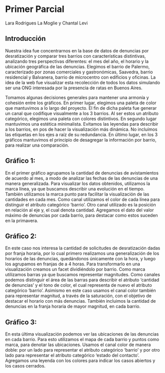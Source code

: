 # Primer Parcial
Lara Rodrigues La Moglie y Chantal Levi

<h2>Introducción</h2>


<p>Nuestra idea fue concentrarnos en la base de datos de denuncias por desratización y comparar tres barrios con características distintivas,  analizando tres perspectivas diferentes: el mes del año, el horario y la ubicación geográfica de las denuncias. Elegimos el barrio de Palermo, caracterizado por zonas comerciales y gastronómicas, Saavedra, barrio residencial y Balvanera, barrio de microcentro con edificios y oficinas.  La idea de la web fue visualizar esta recolección de todos los datos simulando ser una ONG interesada por la presencia de ratas en Buenos Aires. 
<p>

<p>
Tomamos algunas decisiones generales para mantener una armonía y cohesión entre los gráficos. En primer lugar, elegimos una paleta de color que mantuvimos a lo largo del proyecto. El fin de dicha paleta fue generar un canal que codifique visualmente a los 3 barrios. Al ser estos un atributo categórico, elegimos una paleta con colores distintivos. En segundo lugar mantuvimos una estética minimalista. Evitamos las leyendas para describir a los barrios, en pos de hacer la visualización más dinámica. No incluímos las etiquetas en los ejes a raíz de su redundancia. En último lugar, en los 3 gráficos mantuvimos el principio de desagregar la información por barrio, para realizar una comparación. 
</p>

<h2>Gráfico 1:</h2>

<p> En el primer gráfico agrupamos la cantidad de denuncias de avistamientos de acuerdo al mes, a modo de analizar las fechas de las denuncias de una manera generalizada. Para visualizar los datos obtenidos, utilizamos la marca línea, ya que buscamos describir una evolución en el tiempo. También utilizamos la marca punto para facilitar la visualización de las cantidades en cada mes. Como canal utilizamos el color de cada línea para distinguir el atributo categórico ‘barrio’. Otro canal utilizado es la posición en relación al eje y, el cual denota cantidad. Agregamos el dato del valor máximo de denuncias por cada barrio, para destacar como estos suceden en la primavera.</p>

<h2>Gráfico 2:</h2>

<p>En este caso nos interesa la cantidad de solicitudes de desratización dadas por franja horaria, por lo cual primero realizamos una generalización de los horarios de las denuncias, quedándonos únicamente con la hora, y luego los agrupamos en franjas de a 4 horas. Para transformarlo en una visualización creamos un facet dividiéndolo por barrio. Como marca utilizamos barras ya que buscamos representar magnitudes. Como canales podemos distinguir el área de las barras para describir el atributo ‘cantidad de denuncias’ y el tono de color, el cual representa de nuevo el atributo categórico ‘barrio’. Asimismo en este caso usamos el canal color también para representar magnitud, a través de la saturación, con el objetivo de destacar el horario con más denuncias. También incluimos la cantidad de denuncias en la franja horaria de mayor magnitud, en cada barrio.</p>

<h2>Gráfico 3:</h2>

<p>En esta última visualización podemos ver las ubicaciones de las denuncias en cada barrio. Para esto utilizamos el mapa de cada barrio y puntos como marca, para denotar las ubicaciones. Usamos el canal color de manera doble: por un lado para representar el atributo categórico ‘barrio’ y por otro lado para representar el atributo categórico ‘estado del contacto’. Agregamos una leyenda con los colores para indicar los casos abiertos y los casos cerrados. </p>






